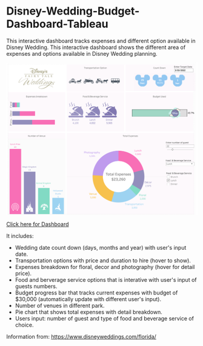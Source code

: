 # Disney-Wedding-Budget-Dashboard-Tableau
This interactive dashboard tracks expenses and different option available in Disney Wedding.
This interactive dashboard shows the different area of expenses and options available in Disney Wedding planning. 

![screenshot](/wedding_dashboard.png?raw=true "Optional Title")

[Click here for Dashboard](https://public.tableau.com/views/Disney_15844526744050/Dashboard1?:display_count=y&publish=yes&:origin=viz_share_link)


It includes:
- Wedding date count down (days, months and year) with user's input date.
- Transportation options with price and duration to hire (hover to show).
- Expenses breakdown for floral, decor and photography (hover for detail price).
- Food and berverage service options that is interative with user's input of guests numbers.
- Budget progress bar that tracks current expenses with budget of $30,000 (automatically update with different user's input).
- Number of venues in different park.
- Pie chart that shows total expenses with detail breakdown.
- Users input: number of guest and type of food and beverage service of choice.

Information from: https://www.disneyweddings.com/florida/
